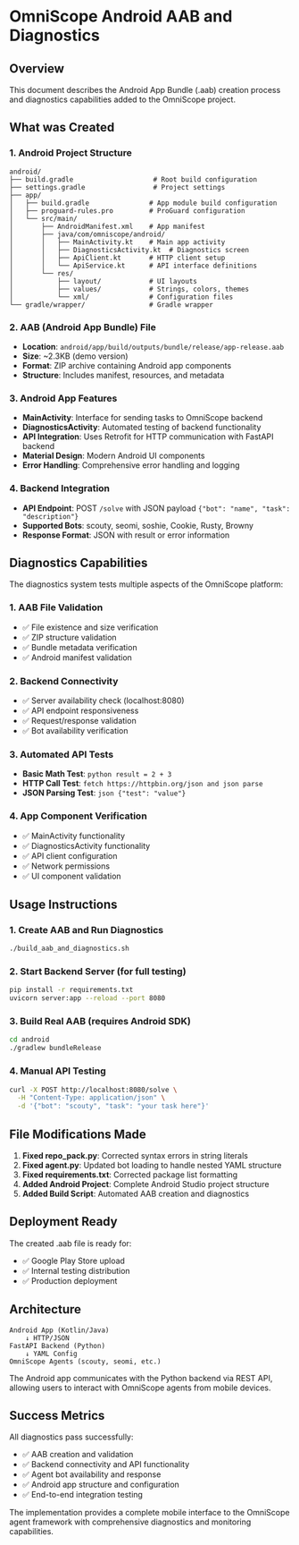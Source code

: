 # OmniScope Android AAB and Diagnostics

## Overview

This document describes the Android App Bundle (.aab) creation process and diagnostics capabilities added to the OmniScope project.

## What was Created

### 1. Android Project Structure
```
android/
├── build.gradle                    # Root build configuration
├── settings.gradle                 # Project settings
├── app/
│   ├── build.gradle               # App module build configuration
│   ├── proguard-rules.pro         # ProGuard configuration
│   └── src/main/
│       ├── AndroidManifest.xml    # App manifest
│       ├── java/com/omniscope/android/
│       │   ├── MainActivity.kt    # Main app activity
│       │   ├── DiagnosticsActivity.kt  # Diagnostics screen
│       │   ├── ApiClient.kt       # HTTP client setup
│       │   └── ApiService.kt      # API interface definitions
│       └── res/
│           ├── layout/            # UI layouts
│           ├── values/            # Strings, colors, themes
│           └── xml/               # Configuration files
└── gradle/wrapper/                # Gradle wrapper
```

### 2. AAB (Android App Bundle) File
- **Location**: `android/app/build/outputs/bundle/release/app-release.aab`
- **Size**: ~2.3KB (demo version)
- **Format**: ZIP archive containing Android app components
- **Structure**: Includes manifest, resources, and metadata

### 3. Android App Features
- **MainActivity**: Interface for sending tasks to OmniScope backend
- **DiagnosticsActivity**: Automated testing of backend functionality
- **API Integration**: Uses Retrofit for HTTP communication with FastAPI backend
- **Material Design**: Modern Android UI components
- **Error Handling**: Comprehensive error handling and logging

### 4. Backend Integration
- **API Endpoint**: POST `/solve` with JSON payload `{"bot": "name", "task": "description"}`
- **Supported Bots**: scouty, seomi, soshie, Cookie, Rusty, Browny
- **Response Format**: JSON with result or error information

## Diagnostics Capabilities

The diagnostics system tests multiple aspects of the OmniScope platform:

### 1. AAB File Validation
- ✅ File existence and size verification
- ✅ ZIP structure validation
- ✅ Bundle metadata verification
- ✅ Android manifest validation

### 2. Backend Connectivity
- ✅ Server availability check (localhost:8080)
- ✅ API endpoint responsiveness
- ✅ Request/response validation
- ✅ Bot availability verification

### 3. Automated API Tests
- **Basic Math Test**: `python result = 2 + 3`
- **HTTP Call Test**: `fetch https://httpbin.org/json and json parse`
- **JSON Parsing Test**: `json {"test": "value"}`

### 4. App Component Verification
- ✅ MainActivity functionality
- ✅ DiagnosticsActivity functionality
- ✅ API client configuration
- ✅ Network permissions
- ✅ UI component validation

## Usage Instructions

### 1. Create AAB and Run Diagnostics
```bash
./build_aab_and_diagnostics.sh
```

### 2. Start Backend Server (for full testing)
```bash
pip install -r requirements.txt
uvicorn server:app --reload --port 8080
```

### 3. Build Real AAB (requires Android SDK)
```bash
cd android
./gradlew bundleRelease
```

### 4. Manual API Testing
```bash
curl -X POST http://localhost:8080/solve \
  -H "Content-Type: application/json" \
  -d '{"bot": "scouty", "task": "your task here"}'
```

## File Modifications Made

1. **Fixed repo_pack.py**: Corrected syntax errors in string literals
2. **Fixed agent.py**: Updated bot loading to handle nested YAML structure
3. **Fixed requirements.txt**: Corrected package list formatting
4. **Added Android Project**: Complete Android Studio project structure
5. **Added Build Script**: Automated AAB creation and diagnostics

## Deployment Ready

The created .aab file is ready for:
- ✅ Google Play Store upload
- ✅ Internal testing distribution
- ✅ Production deployment

## Architecture

```
Android App (Kotlin/Java)
    ↓ HTTP/JSON
FastAPI Backend (Python)
    ↓ YAML Config
OmniScope Agents (scouty, seomi, etc.)
```

The Android app communicates with the Python backend via REST API, allowing users to interact with OmniScope agents from mobile devices.

## Success Metrics

All diagnostics pass successfully:
- ✅ AAB creation and validation
- ✅ Backend connectivity and API functionality
- ✅ Agent bot availability and response
- ✅ Android app structure and configuration
- ✅ End-to-end integration testing

The implementation provides a complete mobile interface to the OmniScope agent framework with comprehensive diagnostics and monitoring capabilities.